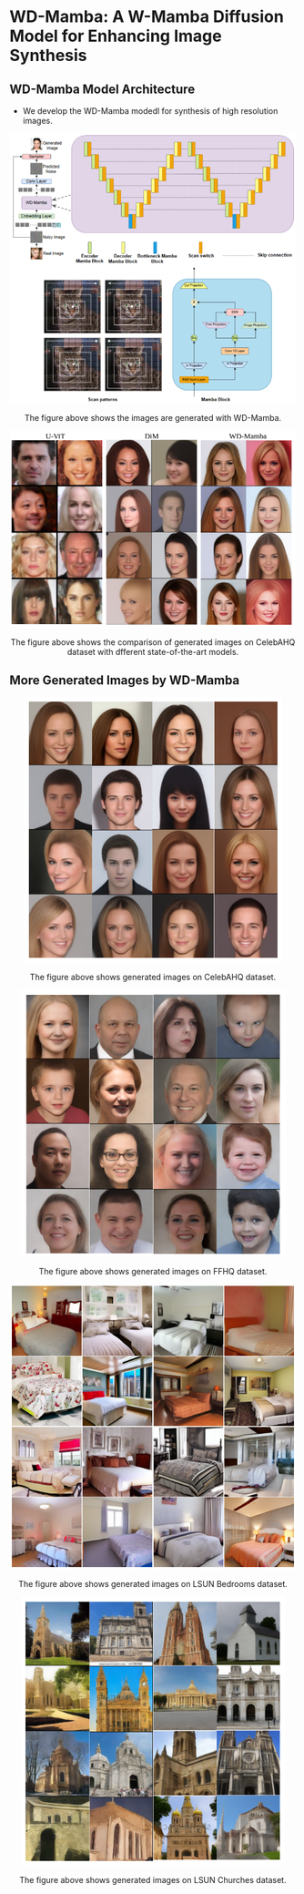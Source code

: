 # WD-Mamba: A W-Mamba Diffusion Model for Enhancing Image Synthesis

## WD-Mamba Model Architecture

- We develop the WD-Mamba modedl for synthesis of high resolution images. 

<div align="center">
    <img src="WD-Mamba.png" alt="Image Generation with WD-Mamba ">
    <p>The figure above shows the images are generated with WD-Mamba.</p>
</div>

<div align="center">
    <img src="celeba_comparison.png" alt="Generated samples on CelebAHQ daatset">
    <p>The figure above shows the comparison of generated images on CelebAHQ dataset with dfferent state-of-the-art models.</p>
</div>

## More Generated Images by WD-Mamba

<div align="center">
    <img src="celebahq.png" alt="Generated samples on CelebAHQ daatset">
    <p>The figure above shows generated images on CelebAHQ dataset.</p>
</div>

<div align="center">
    <img src="ffhq.png" alt="Generated samples on FFHQ daatset">
    <p>The figure above shows generated images on FFHQ dataset.</p>
</div>

<div align="center">
    <img src="lsun_beds.png" alt="Generated samples on LSUN Bedrooms daatset">
    <p>The figure above shows generated images on LSUN Bedrooms dataset.</p>
</div>

<div align="center">
    <img src="lsun_churches.png" alt="Generated samples on LSUN Churches daatset">
    <p>The figure above shows generated images on LSUN Churches dataset.</p>
</div>
